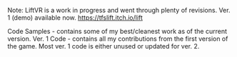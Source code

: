 Note: LiftVR is a work in progress and went through plenty of revisions. Ver. 1 (demo) available now.
https://tfslift.itch.io/lift

Code Samples - contains some of my best/cleanest work as of the current version.
Ver. 1 Code - contains all my contributions from the first version of the game. Most ver. 1 code is either unused or updated for ver. 2.  
